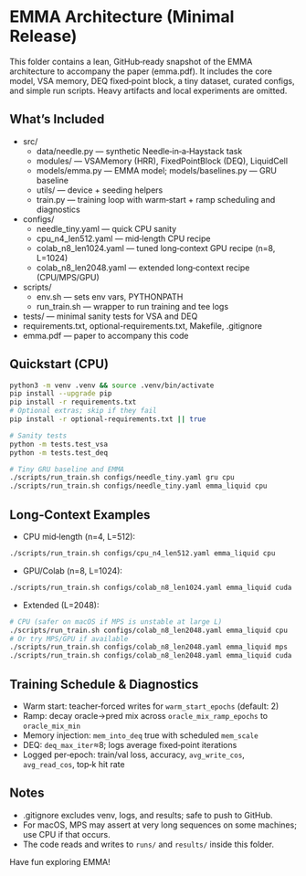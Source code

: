 # EMMA Architecture (Minimal Release)

This folder contains a lean, GitHub‑ready snapshot of the EMMA architecture to accompany the paper (emma.pdf). It includes the core model, VSA memory, DEQ fixed‑point block, a tiny dataset, curated configs, and simple run scripts. Heavy artifacts and local experiments are omitted.

## What’s Included
- src/
  - data/needle.py — synthetic Needle‑in‑a‑Haystack task
  - modules/ — VSAMemory (HRR), FixedPointBlock (DEQ), LiquidCell
  - models/emma.py — EMMA model; models/baselines.py — GRU baseline
  - utils/ — device + seeding helpers
  - train.py — training loop with warm‑start + ramp scheduling and diagnostics
- configs/
  - needle_tiny.yaml — quick CPU sanity
  - cpu_n4_len512.yaml — mid‑length CPU recipe
  - colab_n8_len1024.yaml — tuned long‑context GPU recipe (n=8, L=1024)
  - colab_n8_len2048.yaml — extended long‑context recipe (CPU/MPS/GPU)
- scripts/
  - env.sh — sets env vars, PYTHONPATH
  - run_train.sh — wrapper to run training and tee logs
- tests/ — minimal sanity tests for VSA and DEQ
- requirements.txt, optional-requirements.txt, Makefile, .gitignore
- emma.pdf — paper to accompany this code

## Quickstart (CPU)
```bash
python3 -m venv .venv && source .venv/bin/activate
pip install --upgrade pip
pip install -r requirements.txt
# Optional extras; skip if they fail
pip install -r optional-requirements.txt || true

# Sanity tests
python -m tests.test_vsa
python -m tests.test_deq

# Tiny GRU baseline and EMMA
./scripts/run_train.sh configs/needle_tiny.yaml gru cpu
./scripts/run_train.sh configs/needle_tiny.yaml emma_liquid cpu
```

## Long‑Context Examples
- CPU mid‑length (n=4, L=512):
```bash
./scripts/run_train.sh configs/cpu_n4_len512.yaml emma_liquid cpu
```
- GPU/Colab (n=8, L=1024):
```bash
./scripts/run_train.sh configs/colab_n8_len1024.yaml emma_liquid cuda
```
- Extended (L=2048):
```bash
# CPU (safer on macOS if MPS is unstable at large L)
./scripts/run_train.sh configs/colab_n8_len2048.yaml emma_liquid cpu
# Or try MPS/GPU if available
./scripts/run_train.sh configs/colab_n8_len2048.yaml emma_liquid mps
./scripts/run_train.sh configs/colab_n8_len2048.yaml emma_liquid cuda
```

## Training Schedule & Diagnostics
- Warm start: teacher‑forced writes for `warm_start_epochs` (default: 2)
- Ramp: decay oracle→pred mix across `oracle_mix_ramp_epochs` to `oracle_mix_min`
- Memory injection: `mem_into_deq` true with scheduled `mem_scale`
- DEQ: `deq_max_iter`≈8; logs average fixed‑point iterations
- Logged per‑epoch: train/val loss, accuracy, `avg_write_cos`, `avg_read_cos`, top‑k hit rate

## Notes
- .gitignore excludes venv, logs, and results; safe to push to GitHub.
- For macOS, MPS may assert at very long sequences on some machines; use CPU if that occurs.
- The code reads and writes to `runs/` and `results/` inside this folder.

Have fun exploring EMMA!
